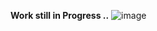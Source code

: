 **Work still in Progress ..**
![image](https://user-images.githubusercontent.com/53241063/112222352-32e3ad00-8c31-11eb-9baa-7057ec609fe3.png)
